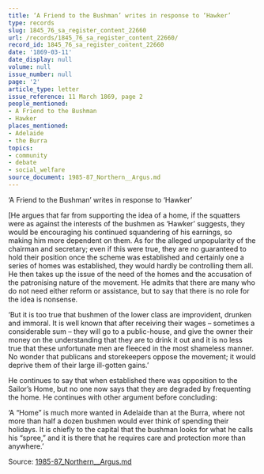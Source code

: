 ```yaml
---
title: ‘A Friend to the Bushman’ writes in response to ‘Hawker’
type: records
slug: 1845_76_sa_register_content_22660
url: /records/1845_76_sa_register_content_22660/
record_id: 1845_76_sa_register_content_22660
date: '1869-03-11'
date_display: null
volume: null
issue_number: null
page: '2'
article_type: letter
issue_reference: 11 March 1869, page 2
people_mentioned:
- A Friend to the Bushman
- Hawker
places_mentioned:
- Adelaide
- the Burra
topics:
- community
- debate
- social_welfare
source_document: 1985-87_Northern__Argus.md
---
```


‘A Friend to the Bushman’ writes in response to ‘Hawker’

[He argues that far from supporting the idea of a home, if the squatters were as against the interests of the bushmen as ‘Hawker’ suggests, they would be encouraging his continued squandering of his earnings, so making him more dependent on them.  As for the alleged unpopularity of the chairman and secretary; even if this were true, they are no guaranteed to hold their position once the scheme was established and certainly one a series of homes was established, they would hardly be controlling them all.  He then takes up the issue of the need of the homes and the accusation of the patronising nature of the movement.  He admits that there are many who do not need either reform or assistance, but to say that there is no role for the idea is nonsense.

‘But it is too true that bushmen of the lower class are improvident, drunken and immoral.  It is well known that after receiving their wages – sometimes a considerable sum – they will go to a public-house, and give the owner their money on the understanding that they are to drink it out and it is no less true that these unfortunate men are fleeced in the most shameless manner.  No wonder that publicans and storekeepers oppose the movement; it would deprive them of their large ill-gotten gains.’

He continues to say that when established there was opposition to the Sailor’s Home, but no one now says that they are degraded by frequenting the home.  He continues with other argument before concluding:

‘A “Home” is much more wanted in Adelaide than at the Burra, where not more than half a dozen bushmen would ever think of spending their holidays.  It is chiefly to the capital that the bushman looks for what he calls his “spree,” and it is there that he requires care and protection more than anywhere.’

Source: [1985-87_Northern__Argus.md](/downloads/markdown/1985-87_Northern__Argus.md)
